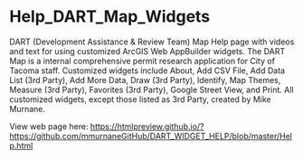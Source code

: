 # Help_DART_Map_Widgets
DART (Development Assistance & Review Team) Map Help page with videos and text for using customized ArcGIS Web AppBuilder widgets. The DART Map is a internal comprehensive permit research application for City of Tacoma staff. Customized widgets include About, Add CSV File, Add Data List (3rd Party), Add More Data,  Draw (3rd Party), Identify, Map Themes, Measure (3rd Party), Favorites (3rd Party), Google Street View, and Print.  All customized widgets, except those listed as 3rd Party, created by Mike Murnane.

View web page here: https://htmlpreview.github.io/?https://github.com/mmurnaneGitHub/DART_WIDGET_HELP/blob/master/Help.html 
